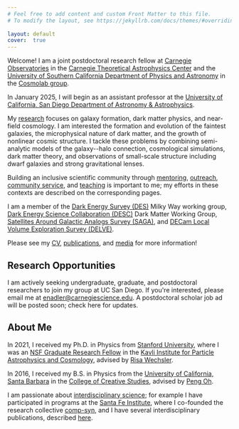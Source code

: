 ```yaml
---
# Feel free to add content and custom Front Matter to this file.
# To modify the layout, see https://jekyllrb.com/docs/themes/#overriding-theme-defaults
 
layout: default
cover:  true
---
```


Welcome! I am a joint postdoctoral research fellow at [Carnegie Observatories](https://carnegiescience.edu/obs) in the [Carnegie Theoretical Astrophysics Center](https://ctac.carnegiescience.edu/) and the [University of Southern California Department of Physics and Astronomy](https://dornsife.usc.edu/physics/) in the [Cosmolab group](https://cosmolab.usc.edu/).

In January 2025, I will begin as an assistant professor at the [University of California, San Diego Department of Astronomy & Astrophysics](https://astro.ucsd.edu/).

My [research](./research.markdown) focuses on galaxy formation, dark matter physics, and near-field cosmology. I am interested the formation and evolution of the faintest galaxies, the microphysical nature of dark matter, and the growth of nonlinear cosmic structure. I tackle these problems by combining semi-analytic models of the galaxy--halo connection, cosmological simulations, dark matter theory, and observations of small-scale structure including dwarf galaxies and strong gravitational lenses.

Building an inclusive scientific community through [mentoring](./mentoring.markdown), [outreach](./outreach.markdown), [community service](./outreach.html#service), and [teaching](./mentoring.html#teaching) is important to me; my efforts in these contexts are described on the corresponding pages.

I am a member of the [Dark Energy Survey (DES)](https://www.darkenergysurvey.org/) Milky Way working group, [Dark Energy Science Collaboration (DESC)](https://lsstdesc.org/) Dark Matter Working Group, [Satellites Around Galactic Analogs Survey (SAGA)](https://sagasurvey.org/), and [DECam Local Volume Exploration Survey (DELVE)](https://delve-survey.github.io/).

Please see my [CV](./CV.pdf), [publications](./publications.markdown), and [media](./media.markdown) for more information!

## Research Opportunities

I am actively seeking undergraduate, graduate, and postdoctoral researchers to join my group at UC San Diego. If you're interested, please email me at [enadler@carnegiescience.edu](mailto:enadler@carnegiescience.edu). A postdoctoral scholar job ad will be posted soon; check here for updates. 

## About Me

In 2021, I received my Ph.D. in Physics from [Stanford University](https://physics.stanford.edu/), where I was an [NSF Graduate Research Fellow](https://www.nsfgrfp.org/) in the [Kavli Institute for Particle Astrophysics and Cosmology](https://kipac.stanford.edu/), advised by [Risa Wechsler](https://www.risawechsler.com/).

In 2016, I received my B.S. in Physics from the [University of California, Santa Barbara](https://www.physics.ucsb.edu/) in the [College of Creative Studies](https://www.ccs.ucsb.edu/), advised by [Peng Oh](https://web.physics.ucsb.edu/~peng/).

I am passionate about [interdisciplinary science](./interdisciplinary.markdown); for example I have participated in programs at the [Santa Fe Institute](https://www.santafe.edu/), where I co-founded the research collective [comp-syn](https://comp-syn.com/#/), and I have several interdisciplinary publications, described [here](./interdisciplinary.markdown).